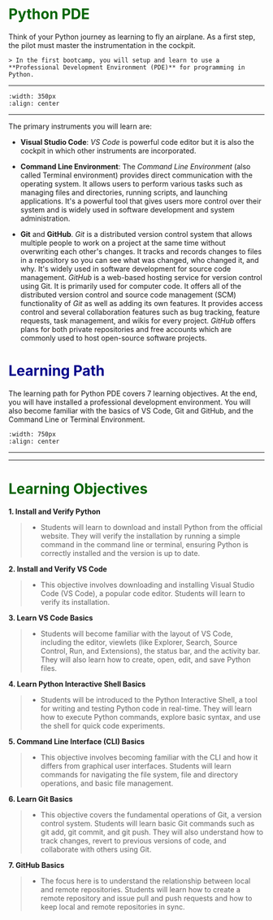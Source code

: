# <font color = "darkgreen">Python PDE</font>

Think of your Python journey as learning to fly an airplane. As a first step, the pilot must master the instrumentation in the cockpit. 

```{div} styled-quote
> In the first bootcamp, you will setup and learn to use a **Professional Development Environment (PDE)** for programming in Python. 
```

---
```{image} /images/pythoncockpit.png
:width: 350px
:align: center
```
---

The primary instruments you will learn are:

-  **Visual Studio Code**: *VS Code* is powerful code editor but it is also the cockpit in which other instruments are incorporated. 
-  **Command Line Environment**: The *Command Line Environment* (also called Terminal environment) provides direct communication with the operating system. It allows users to perform various tasks such as managing files and directories, running scripts, and launching applications. It's a powerful tool that gives users more control over their system and is widely used in software development and system administration.

-  **Git** and **GitHub**. *Git* is a distributed version control system that allows multiple people to work on a project at the same time without overwriting each other's changes.  It tracks and records changes to files in a repository so you can see what was changed, who changed it, and why. It's widely used in software development for source code management. *GitHub* is a web-based hosting service for version control using Git. It is primarily used for computer code. It offers all of the distributed version control and source code management (SCM) functionality of *Git* as well as adding its own features. It provides access control and several collaboration features such as bug tracking, feature requests, task management, and wikis for every project. *GitHub* offers plans for both private repositories and free accounts which are commonly used to host open-source software projects. 


# <font color = "darkblue">Learning Path</font>

The learning path for Python PDE covers 7 learning objectives. At the end, you will have installed a professional development environment. You will also become familiar with the basics of VS Code, Git and GitHub, and the Command Line or Terminal Environment.

 ```{image} /images/pycockpitpath.png
:width: 750px
:align: center
```
---
---

# <font color = "darkgreen">Learning Objectives</font>


**1. Install and Verify Python**

> - Students will learn to download and install Python from the official website. They will verify the installation by running a simple command in the command line or terminal, ensuring Python is correctly installed and the version is up to date.

**2. Install and Verify VS Code**

> - This objective involves downloading and installing Visual Studio Code (VS Code), a popular code editor. Students will learn to verify its installation.

**3. Learn VS Code Basics**

> - Students will become familiar with the layout of VS Code, including the editor, viewlets (like Explorer, Search, Source Control, Run, and Extensions), the status bar, and the activity bar. They will also learn how to create, open, edit, and save Python files. 


**4. Learn Python Interactive Shell Basics**

> - Students will be introduced to the Python Interactive Shell, a tool for writing and testing Python code in real-time. They will learn how to execute Python commands, explore basic syntax, and use the shell for quick code experiments.

**5. Command Line Interface (CLI) Basics**

> - This objective involves becoming familiar with the CLI and how it differs from graphical user interfaces. Students will learn commands for navigating the file system, file and directory operations, and basic file management.

**6. Learn Git Basics**

> - This objective covers the fundamental operations of Git, a version control system. Students will learn basic Git commands such as git add, git commit, and git push. They will also understand how to track changes, revert to previous versions of code, and collaborate with others using Git.

**7. GitHub Basics** 

> - The focus here is to understand the relationship between local and remote repositories. Students will learn how to create a remote repository and issue pull and push requests and how to keep local and remote repositories in sync.
